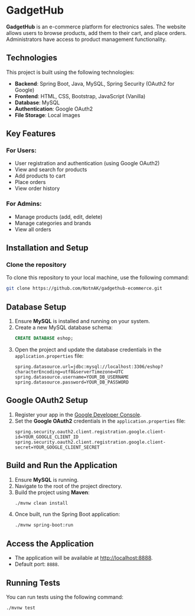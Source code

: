 # GadgetHub

**GadgetHub** is an e-commerce platform for electronics sales. The website allows users to browse products, add them to their cart, and place orders. Administrators have access to product management functionality.

## Technologies
This project is built using the following technologies:
- **Backend**: Spring Boot, Java, MySQL, Spring Security (OAuth2 for Google)
- **Frontend**: HTML, CSS, Bootstrap, JavaScript (Vanilla)
- **Database**: MySQL
- **Authentication**: Google OAuth2
- **File Storage**: Local images

## Key Features
### For Users:
- User registration and authentication (using Google OAuth2)
- View and search for products
- Add products to cart
- Place orders
- View order history

### For Admins:
- Manage products (add, edit, delete)
- Manage categories and brands
- View all orders

## Installation and Setup

### Clone the repository
To clone this repository to your local machine, use the following command:

```bash
git clone https://github.com/NotnAK/gadgethub-ecommerce.git
```

## Database Setup
1. Ensure **MySQL** is installed and running on your system.
2. Create a new MySQL database schema:
    ```sql
    CREATE DATABASE eshop;
    ```
3. Open the project and update the database credentials in the `application.properties` file:
    ```properties
    spring.datasource.url=jdbc:mysql://localhost:3306/eshop?characterEncoding=utf8&serverTimezone=UTC
    spring.datasource.username=YOUR_DB_USERNAME
    spring.datasource.password=YOUR_DB_PASSWORD
    ```

## Google OAuth2 Setup
1. Register your app in the [Google Developer Console](https://console.developers.google.com/).
2. Set the **Google OAuth2** credentials in the `application.properties` file:
    ```properties
    spring.security.oauth2.client.registration.google.client-id=YOUR_GOOGLE_CLIENT_ID
    spring.security.oauth2.client.registration.google.client-secret=YOUR_GOOGLE_CLIENT_SECRET
    ```

## Build and Run the Application
1. Ensure **MySQL** is running.
2. Navigate to the root of the project directory.
3. Build the project using **Maven**:
    ```bash
    ./mvnw clean install
    ```
4. Once built, run the Spring Boot application:
    ```bash
    ./mvnw spring-boot:run
    ```

## Access the Application
- The application will be available at [http://localhost:8888](http://localhost:8888).
- Default port: `8888`.

## Running Tests
You can run tests using the following command:
```bash
./mvnw test
```
